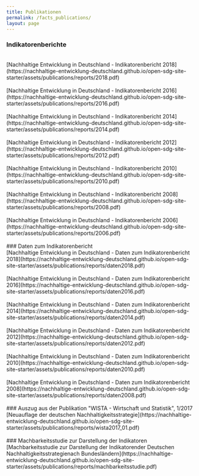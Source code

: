 ```yaml
---
title: Publikationen
permalink: /facts_publications/
layout: page
---
```


### Indikatorenberichte
<br>
[Nachhaltige Entwicklung in Deutschland - Indikatorenbericht 2018](https://nachhaltige-entwicklung-deutschland.github.io/open-sdg-site-starter/assets/publications/reports/2018.pdf)
<br><br>
[Nachhaltige Entwicklung in Deutschland - Indikatorenbericht 2016](https://nachhaltige-entwicklung-deutschland.github.io/open-sdg-site-starter/assets/publications/reports/2016.pdf)
<br><br>
[Nachhaltige Entwicklung in Deutschland - Indikatorenbericht 2014](https://nachhaltige-entwicklung-deutschland.github.io/open-sdg-site-starter/assets/publications/reports/2014.pdf)
<br><br>
[Nachhaltige Entwicklung in Deutschland - Indikatorenbericht 2012](https://nachhaltige-entwicklung-deutschland.github.io/open-sdg-site-starter/assets/publications/reports/2012.pdf)
<br><br>
[Nachhaltige Entwicklung in Deutschland - Indikatorenbericht 2010](https://nachhaltige-entwicklung-deutschland.github.io/open-sdg-site-starter/assets/publications/reports/2010.pdf)
<br><br>
[Nachhaltige Entwicklung in Deutschland - Indikatorenbericht 2008](https://nachhaltige-entwicklung-deutschland.github.io/open-sdg-site-starter/assets/publications/reports/2008.pdf)
<br><br>
[Nachhaltige Entwicklung in Deutschland - Indikatorenbericht 2006](https://nachhaltige-entwicklung-deutschland.github.io/open-sdg-site-starter/assets/publications/reports/2006.pdf)
<br><br>
### Daten zum Indikatorenbericht
<br>
[Nachhaltige Entwicklung in Deutschland - Daten zum Indikatorenbericht 2018](https://nachhaltige-entwicklung-deutschland.github.io/open-sdg-site-starter/assets/publications/reports/daten2018.pdf)
<br><br>
[Nachhaltige Entwicklung in Deutschland - Daten zum Indikatorenbericht 2016](https://nachhaltige-entwicklung-deutschland.github.io/open-sdg-site-starter/assets/publications/reports/daten2016.pdf)
<br><br>
[Nachhaltige Entwicklung in Deutschland - Daten zum Indikatorenbericht 2014](https://nachhaltige-entwicklung-deutschland.github.io/open-sdg-site-starter/assets/publications/reports/daten2014.pdf)
<br><br>
[Nachhaltige Entwicklung in Deutschland - Daten zum Indikatorenbericht 2012](https://nachhaltige-entwicklung-deutschland.github.io/open-sdg-site-starter/assets/publications/reports/daten2012.pdf)
<br><br>
[Nachhaltige Entwicklung in Deutschland - Daten zum Indikatorenbericht 2010](https://nachhaltige-entwicklung-deutschland.github.io/open-sdg-site-starter/assets/publications/reports/daten2010.pdf)
<br><br>
[Nachhaltige Entwicklung in Deutschland - Daten zum Indikatorenbericht 2008](https://nachhaltige-entwicklung-deutschland.github.io/open-sdg-site-starter/assets/publications/reports/daten2008.pdf)
<br><br>
### Auszug aus der Publikation "WISTA - Wirtschaft und Statistik", 1/2017
<br>
[Neuauflage der deutschen Nachhaltigkeitsstrategie](https://nachhaltige-entwicklung-deutschland.github.io/open-sdg-site-starter/assets/publications/reports/wista2017_01.pdf)
<br><br>
### Machbarkeitsstudie zur Darstellung der Indikatoren
<br>
[Machbarkeitsstudie zur Darstellung der Indikatorender Deutschen Nachhaltigkeitsstrategienach Bundesländern](https://nachhaltige-entwicklung-deutschland.github.io/open-sdg-site-starter/assets/publications/reports/machbarkeitsstudie.pdf)
